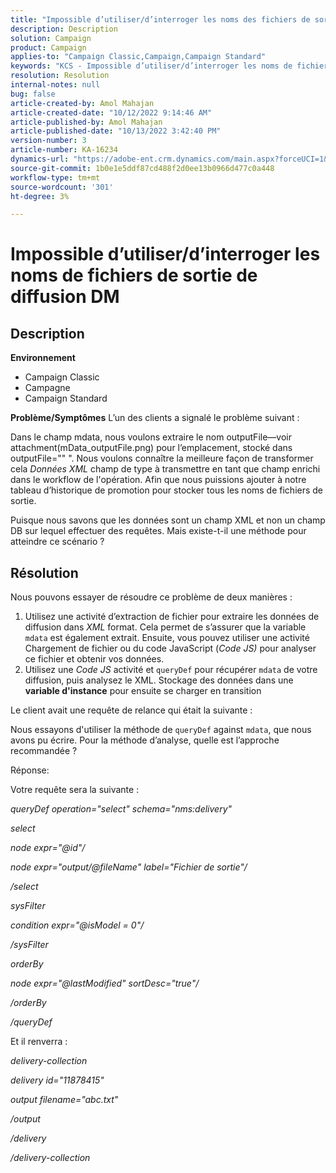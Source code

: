 ```yaml
---
title: "Impossible d’utiliser/d’interroger les noms des fichiers de sortie de diffusion DM"
description: Description
solution: Campaign
product: Campaign
applies-to: "Campaign Classic,Campaign,Campaign Standard"
keywords: "KCS - Impossible d’utiliser/d’interroger les noms de fichiers de sortie de diffusion DM"
resolution: Resolution
internal-notes: null
bug: false
article-created-by: Amol Mahajan
article-created-date: "10/12/2022 9:14:46 AM"
article-published-by: Amol Mahajan
article-published-date: "10/13/2022 3:42:40 PM"
version-number: 3
article-number: KA-16234
dynamics-url: "https://adobe-ent.crm.dynamics.com/main.aspx?forceUCI=1&pagetype=entityrecord&etn=knowledgearticle&id=9a86e74b-0e4a-ed11-bba1-000d3a31576b"
source-git-commit: 1b0e1e5ddf87cd488f2d0ee13b0966d477c0a448
workflow-type: tm+mt
source-wordcount: '301'
ht-degree: 3%

---
```


# Impossible d’utiliser/d’interroger les noms de fichiers de sortie de diffusion DM

## Description

<b>Environnement</b>
- Campaign Classic
- Campagne
- Campaign Standard

<b>Problème/Symptômes</b>
L’un des clients a signalé le problème suivant :

Dans le champ mdata, nous voulons extraire le nom outputFile—voir attachment(mData_outputFile.png) pour l’emplacement, stocké dans outputFile=&quot;&quot; &quot;. Nous voulons connaître la meilleure façon de transformer cela *Données XML* champ de type à transmettre en tant que champ enrichi dans le workflow de l&#39;opération. Afin que nous puissions ajouter à notre tableau d’historique de promotion pour stocker tous les noms de fichiers de sortie.

Puisque nous savons que les données sont un champ XML et non un champ DB sur lequel effectuer des requêtes. Mais existe-t-il une méthode pour atteindre ce scénario ?


## Résolution


Nous pouvons essayer de résoudre ce problème de deux manières :

1. Utilisez une activité d’extraction de fichier pour extraire les données de diffusion dans *XML* format. Cela permet de s’assurer que la variable `mdata` est également extrait. Ensuite, vous pouvez utiliser une activité Chargement de fichier ou du code JavaScript (*Code JS)* pour analyser ce fichier et obtenir vos données.
2. Utilisez une *Code JS* activité et `queryDef` pour récupérer `mdata` de votre diffusion, puis analysez le XML. Stockage des données dans une <b>variable d&#39;instance</b> pour ensuite se charger en transition


Le client avait une requête de relance qui était la suivante :

Nous essayons d&#39;utiliser la méthode de `queryDef` against `mdata`, que nous avons pu écrire. Pour la méthode d’analyse, quelle est l’approche recommandée ?

Réponse:

Votre requête sera la suivante :

*queryDef operation=&quot;select&quot; schema=&quot;nms:delivery&quot;*

*select*

*node expr=&quot;@id&quot;/*

*node expr=&quot;output/@fileName&quot; label=&quot;Fichier de sortie&quot;/*

*/select*

*sysFilter*

*condition expr=&quot;@isModel = 0&quot;/*

*/sysFilter*

*orderBy*

*node expr=&quot;@lastModified&quot; sortDesc=&quot;true&quot;/*

*/orderBy*

*/queryDef*



Et il renverra :

*delivery-collection*

*delivery id=&quot;11878415&quot;*

*output filename=&quot;abc.txt&quot;*

*/output*

*/delivery*

*/delivery-collection*
